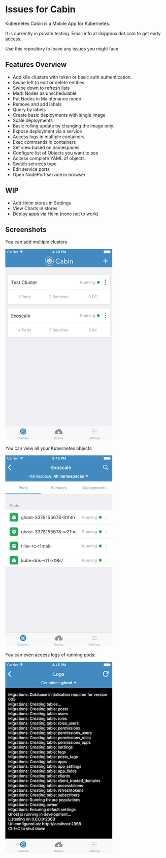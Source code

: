 Issues for Cabin
================

Kubernetes Cabin is a Mobile App for Kubernetes.

It is currently in private testing. Email info at skippbox dot com to get early access.

Use this repository to leave any issues you might face.

Features Overview
-----------------

* Add k8s clusters with token or basic auth authentication.
* Swipe left to edit or delete entities
* Swipe down to refresh lists
* Mark Nodes as unschedulable
* Put Nodes in Maintenance mode
* Remove and add labels
* Query by labels
* Create basic deployments with single image
* Scale deployments
* Basic rolling update by changing the image only.
* Expose deployment via a service
* Access logs in multiple containers
* Exec commands in containers
* Set view based on namespaces
* Configure list of Objects you want to see
* Access complete YAML of objects
* Switch services type
* Edit service ports
* Open NodePort service in browser

WIP
---

* Add Helm stores in Settings
* View Charts in stores
* Deploy apps via Helm (none not to work)


Screenshots
-----------

You can add multiple clusters

![clusters](cluster.png)

You can view all your Kubernetes objects

![objects](resources.png)

You can even access logs of running pods:

![logs](log.png)
